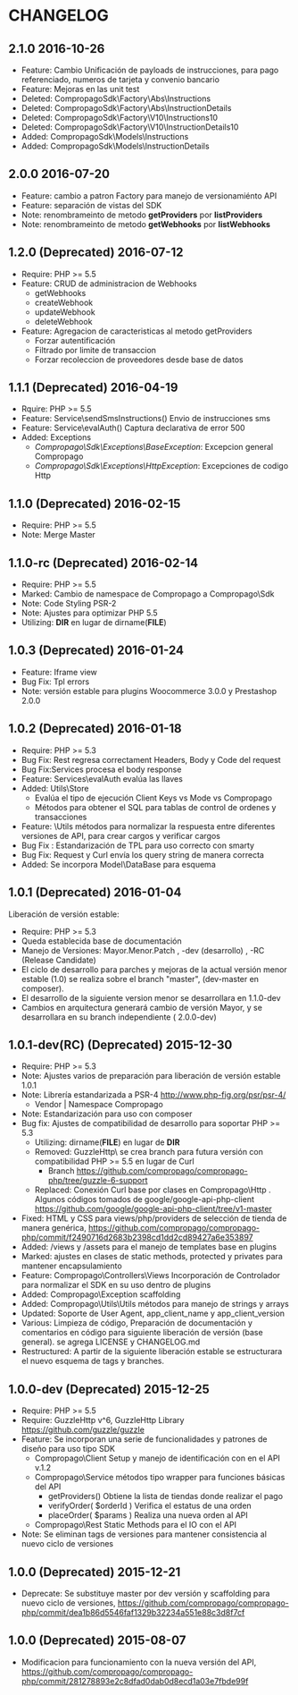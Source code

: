 # CHANGELOG

## 2.1.0 2016-10-26
* Feature: Cambio Unificación de payloads de instrucciones, para pago referenciado, numeros de tarjeta y convenio bancario
* Feature: Mejoras en las unit test
* Deleted: CompropagoSdk\Factory\Abs\Instructions
* Deleted: CompropagoSdk\Factory\Abs\InstructionDetails
* Deleted: CompropagoSdk\Factory\V10\Instructions10
* Deleted: CompropagoSdk\Factory\V10\InstructionDetails10
* Added: CompropagoSdk\Models\Instructions
* Added: CompropagoSdk\Models\InstructionDetails 

## 2.0.0 2016-07-20
* Feature: cambio a patron Factory para manejo de versionamiénto API
* Feature: separación de vistas del SDK
* Note: renombrameinto de metodo **getProviders** por **listProviders**
* Note: renombrameinto de metodo **getWebhooks** por **listWebhooks**

## 1.2.0 (Deprecated) 2016-07-12
* Require: PHP >= 5.5
* Feature: CRUD de administracion de Webhooks
    * getWebhooks
    * createWebhook
    * updateWebhook
    * deleteWebhook
* Feature: Agregacion de caracteristicas al metodo getProviders
    * Forzar autentificación
    * Filtrado por limite de transaccion
    * Forzar recoleccion de proveedores desde base de datos

## 1.1.1 (Deprecated) 2016-04-19
* Rquire: PHP >= 5.5
* Feature: Service\sendSmsInstructions() Envio de instrucciones sms
* Feature: Service\evalAuth() Captura declarativa de error 500
* Added: Exceptions 
    * *Compropago\Sdk\Exceptions\BaseException*: Excepcion general Compropago
    * *Compropago\Sdk\Exceptions\HttpException*: Excepciones de codigo Http

## 1.1.0 (Deprecated) 2016-02-15
* Require: PHP >= 5.5
* Note: Merge Master

## 1.1.0-rc (Deprecated) 2016-02-14
* Require: PHP >= 5.5
* Marked: Cambio de namespace de Compropago a Compropago\Sdk
* Note: Code Styling PSR-2
* Note: Ajustes para optimizar PHP 5.5
* Utilizing: __DIR__ en lugar de dirname(__FILE__)

## 1.0.3 (Deprecated) 2016-01-24
* Feature: Iframe view 
* Bug Fix: Tpl errors
* Note: versión estable para plugins Woocommerce 3.0.0 y Prestashop 2.0.0

## 1.0.2 (Deprecated) 2016-01-18
* Require: PHP >= 5.3
* Bug Fix: Rest regresa correctament Headers, Body y Code del request
* Bug Fix:Services procesa el body response
* Feature: Services\evalAuth evalúa las llaves 
* Added: Utils\Store  
	* Evalúa el tipo de ejecución Client Keys vs Mode vs Compropago
	* Métodos para obtener el SQL para tablas de control de ordenes y transacciones 
* Feature: \Utils métodos para normalizar la respuesta entre diferentes versiones de API, para crear cargos y verificar cargos 
* Bug Fix : Estandarización de TPL para uso correcto con smarty
* Bug Fix: Request y Curl envía los query string de manera correcta
* Added: Se incorpora Model\DataBase para esquema

## 1.0.1 (Deprecated) 2016-01-04
Liberación de versión estable:
* Require: PHP >= 5.3
* Queda establecida base de documentación 
* Manejo de Versiones: Mayor.Menor.Patch , -dev (desarrollo) , -RC (Release Candidate)
* El ciclo de desarrollo para parches y mejoras de la actual versión menor estable (1.0) se realiza sobre el branch "master", (dev-master en composer). 
* El desarrollo de la siguiente version menor se desarrollara en 1.1.0-dev 
* Cambios en arquitectura generará cambio de versión Mayor, y se desarrollara en su branch independiente ( 2.0.0-dev) 

## 1.0.1-dev(RC) (Deprecated) 2015-12-30
* Require: PHP >= 5.3
* Note: Ajustes varios de preparación para liberación de versión estable 1.0.1
* Note: Librería estandarizada a PSR-4 http://www.php-fig.org/psr/psr-4/
	* Vendor | Namespace Compropago
* Note: Estandarización para uso con composer
* Bug fix: Ajustes de compatibilidad de desarrollo para soportar PHP >= 5.3
	* Utilizing: dirname(__FILE__) en lugar de __DIR__ 
	* Removed: GuzzleHttp\ se crea branch para futura versión con compatibilidad PHP >= 5.5 en lugar de Curl
		* Branch https://github.com/compropago/compropago-php/tree/guzzle-6-support
	* Replaced: Conexión Curl base por clases en Compropago\Http . Algunos códigos tomados de  google/google-api-php-client https://github.com/google/google-api-php-client/tree/v1-master
* Fixed: HTML y CSS para views/php/providers de selección de tienda de manera genérica, https://github.com/compropago/compropago-php/commit/f2490716d2683b2398cd1dd2cd89427a6e353897
* Added: /views y /assets para el manejo de templates base en plugins
* Marked: ajustes en clases de static methods, protected y privates para mantener encapsulamiento  
* Feature: Compropago\Controllers\Views Incorporación de Controlador para normalizar el SDK en su uso dentro de plugins
* Added: Compropago\Exception scaffolding
* Added: Compropago\Utils\Utils métodos para manejo de strings y arrays
* Updated: Soporte de User Agent, app_client_name y app_client_version
* Various: Limpieza de código, Preparación de documentación y comentarios en código para siguiente liberación de versión (base general). se agrega LICENSE y CHANGELOG.md
* Restructured: A partir de la siguiente liberación estable se estructurara el nuevo esquema de tags y branches.


## 1.0.0-dev (Deprecated) 2015-12-25
* Require: PHP >= 5.5
* Require: GuzzleHttp v^6, GuzzleHttp Library https://github.com/guzzle/guzzle
* Feature: Se incorporan una serie de funcionalidades y patrones de diseño para uso tipo SDK
	* Compropago\Client Setup y manejo de identificación con en el API v.1.2
	* Compropago\Service métodos tipo wrapper para funciones básicas del API
		* getProviders() Obtiene la lista de tiendas donde realizar el pago
		* verifyOrder( $orderId ) Verifica el estatus de una orden
		* placeOrder( $params ) Realiza una nueva orden al API
	* Compropago\Rest Static Methods para el IO con el API
* Note:  Se eliminan tags de versiones para mantener consistencia al nuevo ciclo de versiones


## 1.0.0 (Deprecated) 2015-12-21
* Deprecate: Se substituye master por dev versión y scaffolding para nuevo ciclo de versiones, https://github.com/compropago/compropago-php/commit/dea1b86d5546faf1329b32234a551e88c3d8f7cf 


## 1.0.0 (Deprecated) 2015-08-07
* Modificacion para funcionamiento con la nueva versión del API, https://github.com/compropago/compropago-php/commit/281278893e2c8dfad0dab0d8ecd1a03e7fbde99f
	

